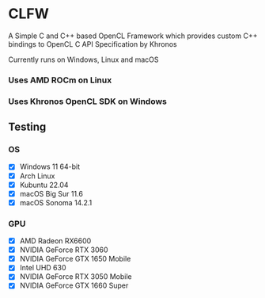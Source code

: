 # CLFW #

A Simple C and C++ based OpenCL Framework which provides custom C++ bindings to OpenCL C API Specification by Khronos

Currently runs on Windows, Linux and macOS

### Uses AMD ROCm on Linux ###
### Uses Khronos OpenCL SDK on Windows ### 

## Testing ##

### OS

- [x] Windows 11 64-bit
- [x] Arch Linux
- [x] Kubuntu 22.04
- [x] macOS Big Sur 11.6
- [x] macOS Sonoma 14.2.1

### GPU

- [x] AMD Radeon RX6600
- [x] NVIDIA GeForce RTX 3060
- [x] NVIDIA GeForce GTX 1650 Mobile
- [x] Intel UHD 630
- [X] NVIDIA GeForce RTX 3050 Mobile
- [X] NVIDIA GeForce GTX 1660 Super
